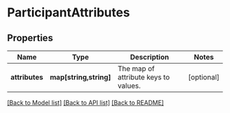 # ParticipantAttributes

## Properties
Name | Type | Description | Notes
------------ | ------------- | ------------- | -------------
**attributes** | **map[string,string]** | The map of attribute keys to values. | [optional] 

[[Back to Model list]](../README.md#documentation-for-models) [[Back to API list]](../README.md#documentation-for-api-endpoints) [[Back to README]](../README.md)


